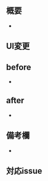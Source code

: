 ## 概要
<!-- タスクの概要や実装内容について記載 -->
- 

## UI変更
<!-- 新規で画面を作成した場合はここに貼る -->
<!-- 変更を加えた場合はbefore,afterに貼る -->

## before

- 

## after

- 

## 備考欄
<!-- レビュワーに伝えたいこと・懸念点・特にみてほしいポイントがあれば記載 -->
- 

## 対応issue
